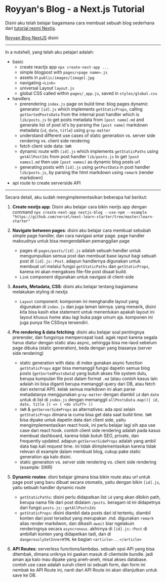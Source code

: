 # Royyan's Blog - a Next.js Tutorial

Disini aku telah belajar bagaimana cara membuat sebuah blog sederhana dari [tutorial resmi Nextjs](https://nextjs.org/learn/basics/create-nextjs-app).

[Royyan Blog NextJS](https://royyan-blog-nextjs.vercel.app/) disini

---

In a nutshell, yang telah aku pelajari adalah:
- basic
    - create reactjs app `npx create-next-app ...`
    - simple blogpost with `pages/<page name>.js`
    - assets in `public/images/[image].jpg`
    - navigating `<Link>`
    - universal Layout `layout.js`
    - global CSS called within `pages/_app.js`, saved in `styles/global.css`
- handlers
    - prerendering `index.js` page on build time: blog pages dynamic generator `[id].js` which implements `getStaticProps`, calling `getSortedPostsData` from the internal post handler which is `lib/posts.js` to get posts metadata from `[post name].md` and generate list of post id's by parsing the `[post name]` markdown metadata (`id`, `date`, `title`) using `gray-matter`
    - understand different use cases of static generation vs. server side rendering vs. client side rendering
    - fetch client side data: `SWR`
    - dynamic route with `[id].js` which implements `getStaticPaths` using `getAllPostIds` from post handler `lib/posts.js` to get `[post names].md` then use `[post names]` as dynamic blog posts url
    - generating posts with `[id].js` using `getPostData` in post handler `lib/posts.js`, by parsing the html markdown using `remark` (render markdown)
- api route to create serverside API

---

Secara detail, aku sudah mengimplementasikan beberapa hal berikut:

1. **Create nextjs app**: Disini aku belajar cara bikin nextjs app dengan command `npx create-next-app nextjs-blog --use-npm --example "https://github.com/vercel/next-learn-starter/tree/master/learn-starter"`

2. **Navigate between pages**: disini aku belajar cara membuat sebubah simple page handler, dan cara navigasi antar page. page handler maksudnya untuk bisa mengendalikan pemanggilan page
    - pages di `pages/posts/[id].js` adalah sebuah handler untuk mengumpulkan semua post dan membuat base layout bagi sebuah post di `[id].js::Post`. adapun handlernya digunakan untuk membuat url melalui fungsi `getStaticPaths` dan `getStaticProps`, karena ini akan mengakses file-file post disaat build.
    - `Link` component digunakan untuk navigasi di client-side

3. **Assets, Metadata, CSS**: disini aku belajar tentang bagiamana melakukan styling di nextjs
    - `Layout` component: komponen ini menghandle layout yang digunakan di `index.js` dan juga laman lainnya. yang menarik, disini kita bisa kasih else statement untuk menentukan apakah layout ini layout khusus home atau lagi buka page umum aja. komponen ini juga punya file CSSnya tersendiri.

4. **Pre rendering & data fetching**: disini aku belajar soal pentingnya prerender, dan fungsinya mempercepat load. agak repot karena segala harus diatur dengan static atau async, sehingga bisa me-laod sebelum page dibuka (static generation), beda dengan yang biasanya (server side rendering)
    - static generation with data: di index gunakan async function `getStaticProps` agar bisa memanggil fungsi dapetin semua blog posts (`getSortedPostsData`) yang butuh akses file system dulu, berupa kumpulan file post dalam format `.md` (atau contoh kasus lain adalah ini bisa diganti berupa memanggil query dari DB, atau fetch dari external API). kelak semua markdown ini akan parse metadatanya menggunakan `gray-matter` dengan diambil `id` dan `date` untuk di list di `index.js` dengan memanggil `allPostsData.map(({ id, date, title }) => ( <do stuff> ))`
    - `SWR` & `getServerSideProps` as alternatives: ada opsi selain `getStaticProps` dimana ia cuma bisa get data saat build time. `SWR` bisa dipake untuk dapetin data dari client side, yaitu mengimplementasikan react hook, ini perlu belajar lagi sih apa use case dari react hook. contoh client side rendering adalah pada kasus membuat dashboard, karena tidak butuh SEO, private, dan frequently updated. adapun `getServerSideProps` adalah yang ambil data tiap kali request time. ini tidak diimplementasikan karena tidak relevan di example dalam membuat blog, cukup pake static generation aja kalo disini.
    - static generation vs. server side rendering vs. client side rendering (example: SWR)

5. **Dynamic routes**: disni belajar gimana bisa bikin route atau url untuk page post yang baru dibuat secara otomatis, yaitu dengan bikin `[id].js`, yaitu sebuah handler dynamic route
    - `getStaticPaths`: disini perlu didapatkan list `id` yang akan dibikin path, berupa nama file dari post didalam `/posts`. beragam id ini didapetnya dari fungsi `posts.js::getAllPostsIds`
    - `getStaticProps`: disini diambil data posts dari id tertentu, diambil konten dari post tersebut yang merupakan .md. digunakan `remark` alias render markdwon, dan dikasih `await` biar ngelakuin renderingnya secara `asyncronous`. akhirnya di `[id].js::Post` di ambillah konten yang didapetkan tadi, dan di `dangerouslySetInnerHTML` ke bagian `<article>...</article>`

6. **API Routes**: serverless functions/lambdas. sebuah opsi API yang bisa ditembak, dimana uniknya ini gaakan masuk di clientside bundle. jadi aman aja kalo mau dipake yang aneh-aneh, misal akses database. contoh use case adalah suruh client isi sebuah form, dan form ini nembak ke API Route ini, nanti dari API Route ini akan dilanjutkan untuk save ke DB.